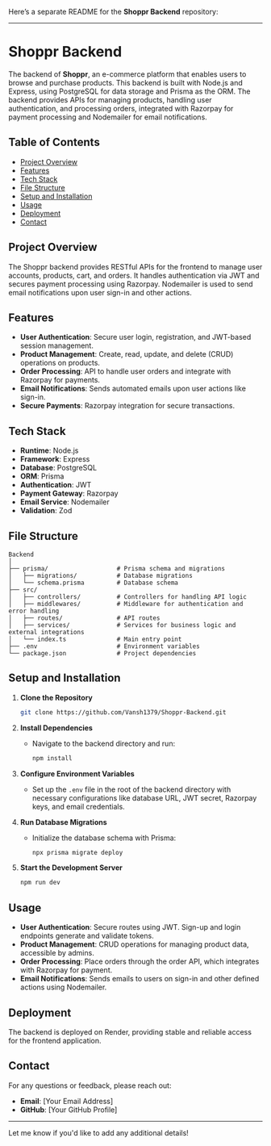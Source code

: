 Here’s a separate README for the **Shoppr Backend** repository:

---

# Shoppr Backend

The backend of **Shoppr**, an e-commerce platform that enables users to browse and purchase products. This backend is built with Node.js and Express, using PostgreSQL for data storage and Prisma as the ORM. The backend provides APIs for managing products, handling user authentication, and processing orders, integrated with Razorpay for payment processing and Nodemailer for email notifications.

## Table of Contents

- [Project Overview](#project-overview)
- [Features](#features)
- [Tech Stack](#tech-stack)
- [File Structure](#file-structure)
- [Setup and Installation](#setup-and-installation)
- [Usage](#usage)
- [Deployment](#deployment)
- [Contact](#contact)

## Project Overview

The Shoppr backend provides RESTful APIs for the frontend to manage user accounts, products, cart, and orders. It handles authentication via JWT and secures payment processing using Razorpay. Nodemailer is used to send email notifications upon user sign-in and other actions.

## Features

- **User Authentication**: Secure user login, registration, and JWT-based session management.
- **Product Management**: Create, read, update, and delete (CRUD) operations on products.
- **Order Processing**: API to handle user orders and integrate with Razorpay for payments.
- **Email Notifications**: Sends automated emails upon user actions like sign-in.
- **Secure Payments**: Razorpay integration for secure transactions.

## Tech Stack

- **Runtime**: Node.js
- **Framework**: Express
- **Database**: PostgreSQL
- **ORM**: Prisma
- **Authentication**: JWT
- **Payment Gateway**: Razorpay
- **Email Service**: Nodemailer
- **Validation**: Zod

## File Structure

```plaintext
Backend
│
├── prisma/                   # Prisma schema and migrations
│   ├── migrations/           # Database migrations
│   └── schema.prisma         # Database schema
├── src/
│   ├── controllers/          # Controllers for handling API logic
│   ├── middlewares/          # Middleware for authentication and error handling
│   ├── routes/               # API routes
│   ├── services/             # Services for business logic and external integrations
│   └── index.ts              # Main entry point
├── .env                      # Environment variables
└── package.json              # Project dependencies
```

## Setup and Installation

1. **Clone the Repository**

   ```bash
   git clone https://github.com/Vansh1379/Shoppr-Backend.git
   ```

2. **Install Dependencies**

   - Navigate to the backend directory and run:

     ```bash
     npm install
     ```

3. **Configure Environment Variables**

   - Set up the `.env` file in the root of the backend directory with necessary configurations like database URL, JWT secret, Razorpay keys, and email credentials.

4. **Run Database Migrations**

   - Initialize the database schema with Prisma:

     ```bash
     npx prisma migrate deploy
     ```

5. **Start the Development Server**

   ```bash
   npm run dev
   ```

## Usage

- **User Authentication**: Secure routes using JWT. Sign-up and login endpoints generate and validate tokens.
- **Product Management**: CRUD operations for managing product data, accessible by admins.
- **Order Processing**: Place orders through the order API, which integrates with Razorpay for payment.
- **Email Notifications**: Sends emails to users on sign-in and other defined actions using Nodemailer.

## Deployment

The backend is deployed on Render, providing stable and reliable access for the frontend application.

## Contact

For any questions or feedback, please reach out:

- **Email**: [Your Email Address]
- **GitHub**: [Your GitHub Profile]

---

Let me know if you'd like to add any additional details!